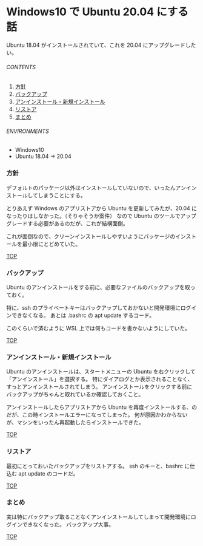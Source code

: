 # Windows10 で Ubuntu 20.04 にする話
<a id="top"></a>

Ubuntu 18.04 がインストールされていて、これを 20.04 にアップグレードしたい。

###### CONTENTS

1. [方針](#abstract)
1. [バックアップ](#backup)
1. [アンインストール・新規インストール](#re-install)
1. [リストア](#restore)
1. [まとめ](#postscript)


###### ENVIRONMENTS

- Windows10
- Ubuntu 18.04 -> 20.04


<a id="abstract"></a>
### 方針

デフォルトのパッケージ以外はインストールしていないので、いったんアンインストールしてしまうことにする。

とりあえず Windows のアプリストアから Ubuntu を更新してみたが、20.04 になったりはしなかった。（そりゃそうか案件）
なので Ubuntu のツールでアップグレードする必要があるのだが、これが結構面倒。

これが面倒なので、クリーンインストールしやすいようにパッケージのインストールを最小限にとどめていた。


[TOP](#top)
<a id="backup"></a>
### バックアップ

Ubuntu のアンインストールをする前に、必要なファイルのバックアップを取っておく。

特に、ssh のプライベートキーはバックアップしておかないと開発環境にログインできなくなる。
あとは .bashrc の apt update するコード。

このくらいで済むように WSL 上では何もコードを書かないようにしていた。


[TOP](#top)
<a id="re-install"></a>
### アンインストール・新規インストール

Ubuntu のアンインストールは、スタートメニューの Ubuntu を右クリックして「アンインストール」を選択する。
特にダイアログとか表示されることなく、すっとアンインストールされてしまう。
アンインストールをクリックする前にバックアップがちゃんと取れているか確認しておくこと。

アンインストールしたらアプリストアから Ubuntu を再度インストールする、のだが、この時インストールエラーになってしまった。
何が原因かわからないが、マシンをいったん再起動したらインストールできた。


[TOP](#top)
<a id="restore"></a>
### リストア

最初にとっておいたバックアップをリストアする。
ssh のキーと、bashrc に仕込む apt update のコードだ。


[TOP](#top)
<a id="postscript"></a>
### まとめ

実は特にバックアップ取ることなくアンインストールしてしまって開発環境にログインできなくなった。
バックアップ大事。


[TOP](#top)
